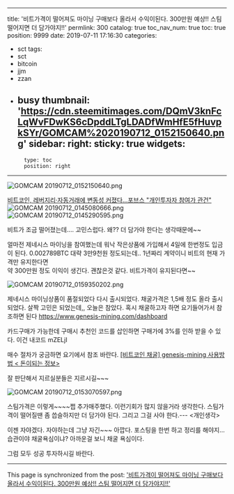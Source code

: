 
---
title: '비트가격이 떨어져도 마이닝 구매보다 올라서 수익이된다. 300만원 예상!! 스팀 떨어지면 더 담가야지!!'
permlink: 300
catalog: true
toc_nav_num: true
toc: true
position: 9999
date: 2019-07-11 17:16:30
categories:
- sct
tags:
- sct
- bitcoin
- jjm
- zzan
- busy
thumbnail: 'https://cdn.steemitimages.com/DQmV3knFcLqWvFDwKS6cDpddLTgLDADfWmHfE5fHuvpkSYr/GOMCAM%2020190712_0152150640.png'
sidebar:
    right:
        sticky: true
widgets:
    -
        type: toc
        position: right
---


![GOMCAM 20190712_0152150640.png](https://cdn.steemitimages.com/DQmV3knFcLqWvFDwKS6cDpddLTgLDADfWmHfE5fHuvpkSYr/GOMCAM%2020190712_0152150640.png)


[비트코인, 레버지리·자동거래에 변동성 커졌다…포브스 "개인투자자 참여가 관건"](http://coinreaders.com/4805)
![GOMCAM 20190712_0145080666.png](https://cdn.steemitimages.com/DQmdqzRDvsiG84ijUEUdrZ6rAzdME7qC5wqr6Nn8jfgcFTF/GOMCAM%2020190712_0145080666.png)![GOMCAM 20190712_0145290595.png](https://cdn.steemitimages.com/DQmbdPdcsqftxoy2xV4FgFDQ2kH7TfWxvJP5VPwyT3ApWmD/GOMCAM%2020190712_0145290595.png)

비트가 조금  떨어졌는데....
고민스럽다.  왜??   더 담가야 한다는 생각때문에~~

얼마전 제네시스 마이닝을 참여했는데
워낙 작은상품에 가입해서 4일에 한번정도 입금이 된다.
0.002789BTC 대략 3만9천원 정도되는데.. 
1년짜리 계약이니 비트의 현재 가격만 유지한다면  
약 300만원 정도 이익이 생긴다.  괜찮은것 같다. 비트가격이 유지된다면~~

![GOMCAM 20190712_0159350202.png](https://cdn.steemitimages.com/DQmSN7LbHBh9L4fVPN4tUnYxRrF9kUEY5Wmc2J5dCSdgNzq/GOMCAM%2020190712_0159350202.png)

제네시스 마이닝상품이 품절되었다 다시 출시되었다.
채굴가격은 1,5배 정도 올라 출시되었다.
살짝 고민은 되었는데,, 오늘은 참았다. 
혹시 채굴하고자 하면  요기들어가서 참조하면 된다
https://www.genesis-mining.com/dashboard

카드구매가 가능한데  구매시 추천인 코드를 삽인하면
구매가에 3%를 인하 받을 수 있다. 
이건 내코드 mZELjI

매수 절차가 궁금하면 요기에서 참조 바란다.
[[비트코인 채굴] genesis-mining 사용방법 < 돈이되는 정보>](https://www.steemcoinpan.com/sct/@kibumh/genesis-mining) 

잘 판단해서 지르실분들은 지르시길~~~

![GOMCAM 20190712_0153070597.png](https://cdn.steemitimages.com/DQmPWtWk5E7CQR6MctTfNDxazkrbXPyjAAk7xYgcfpoKR51/GOMCAM%2020190712_0153070597.png)

스팀가격은 이렇게~~~~쩝
추가매주했다.  이런기회가 많지 않을거라 생각한다.
스팀가격이 떨어질땐 좀 씁슬하지만 더 담가야 된다.
그리고 그걸 사야 한다.--- <개인생각>

이젠 자야겠다. 자야하는데 그냥 자긴~~~ 아깝다.
포스팅을 한번 하고 정리를 해야지... 습관이야 채굴욕심이냐?
아까운걸 보니 채굴 욕심이다.  

그럼 모두 성공 투자하시길 바란다.

- - -

This page is synchronized from the post: ['비트가격이 떨어져도 마이닝 구매보다 올라서 수익이된다. 300만원 예상!! 스팀 떨어지면 더 담가야지!!'](https://steemit.com/@kibumh/300)
